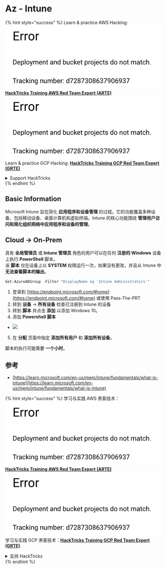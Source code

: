 # Az - Intune

{% hint style="success" %}
Learn & practice AWS Hacking:<img src="../../../.gitbook/assets/image (1) (1).png" alt="" data-size="line">[**HackTricks Training AWS Red Team Expert (ARTE)**](https://training.hacktricks.xyz/courses/arte)<img src="../../../.gitbook/assets/image (1) (1).png" alt="" data-size="line">\
Learn & practice GCP Hacking: <img src="../../../.gitbook/assets/image (2).png" alt="" data-size="line">[**HackTricks Training GCP Red Team Expert (GRTE)**<img src="../../../.gitbook/assets/image (2).png" alt="" data-size="line">](https://training.hacktricks.xyz/courses/grte)

<details>

<summary>Support HackTricks</summary>

* Check the [**subscription plans**](https://github.com/sponsors/carlospolop)!
* **Join the** 💬 [**Discord group**](https://discord.gg/hRep4RUj7f) or the [**telegram group**](https://t.me/peass) or **follow** us on **Twitter** 🐦 [**@hacktricks\_live**](https://twitter.com/hacktricks\_live)**.**
* **Share hacking tricks by submitting PRs to the** [**HackTricks**](https://github.com/carlospolop/hacktricks) and [**HackTricks Cloud**](https://github.com/carlospolop/hacktricks-cloud) github repos.

</details>
{% endhint %}

## Basic Information

Microsoft Intune 旨在简化 **应用程序和设备管理** 的过程。它的功能覆盖多种设备，包括移动设备、桌面计算机和虚拟终端。Intune 的核心功能围绕 **管理用户访问和简化组织网络中应用程序和设备的管理**。

## Cloud -> On-Prem

具有 **全局管理员** 或 **Intune 管理员** 角色的用户可以在任何 **注册的 Windows** 设备上执行 **PowerShell** 脚本。\
该 **脚本** 仅在设备上以 **SYSTEM** 权限运行一次，如果没有更改，并且从 Intune 中 **无法查看脚本的输出**。
```powershell
Get-AzureADGroup -Filter "DisplayName eq 'Intune Administrators'"
```
1. 登录到 [https://endpoint.microsoft.com/#home](https://endpoint.microsoft.com/#home) 或使用 Pass-The-PRT
2. 转到 **设备** -> **所有设备** 检查已注册到 Intune 的设备
3. 转到 **脚本** 并点击 **添加** 以添加 Windows 10。
4. 添加 **Powershell 脚本**
* ![](<../../../.gitbook/assets/image (264).png>)
5. 在 **分配** 页面中指定 **添加所有用户** 和 **添加所有设备**。

脚本的执行可能需要 **一个小时**。

## 参考

* [https://learn.microsoft.com/en-us/mem/intune/fundamentals/what-is-intune](https://learn.microsoft.com/en-us/mem/intune/fundamentals/what-is-intune)

{% hint style="success" %}
学习与实践 AWS 黑客技术：<img src="../../../.gitbook/assets/image (1) (1).png" alt="" data-size="line">[**HackTricks Training AWS Red Team Expert (ARTE)**](https://training.hacktricks.xyz/courses/arte)<img src="../../../.gitbook/assets/image (1) (1).png" alt="" data-size="line">\
学习与实践 GCP 黑客技术：<img src="../../../.gitbook/assets/image (2).png" alt="" data-size="line">[**HackTricks Training GCP Red Team Expert (GRTE)**<img src="../../../.gitbook/assets/image (2).png" alt="" data-size="line">](https://training.hacktricks.xyz/courses/grte)

<details>

<summary>支持 HackTricks</summary>

* 查看 [**订阅计划**](https://github.com/sponsors/carlospolop)!
* **加入** 💬 [**Discord 群组**](https://discord.gg/hRep4RUj7f) 或 [**电报群组**](https://t.me/peass) 或 **在 Twitter 上关注** 🐦 [**@hacktricks\_live**](https://twitter.com/hacktricks\_live)**.**
* **通过向** [**HackTricks**](https://github.com/carlospolop/hacktricks) 和 [**HackTricks Cloud**](https://github.com/carlospolop/hacktricks-cloud) github 仓库提交 PR 来分享黑客技巧。

</details>
{% endhint %}
